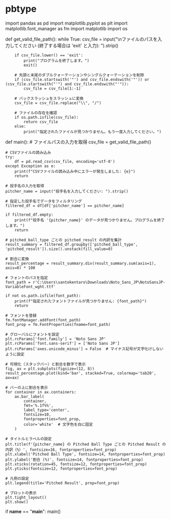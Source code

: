 # pbtype
import pandas as pd
import matplotlib.pyplot as plt
import matplotlib.font_manager as fm
import matplotlib
import os

def get_valid_file_path():
    while True:
        csv_file = input("\nファイルのパスを入力してください (終了する場合は 'exit' と入力): ").strip()
        
        if csv_file.lower() == 'exit':
            print("プログラムを終了します。")
            exit()
        
        # 先頭と末尾のダブルクォーテーションやシングルクォーテーションを削除
        if (csv_file.startswith('"') and csv_file.endswith('"')) or (csv_file.startswith("'") and csv_file.endswith("'")):
            csv_file = csv_file[1:-1]
        
        # バックスラッシュをスラッシュに変換
        csv_file = csv_file.replace("\\", "/")
        
        # ファイルの存在を確認
        if os.path.isfile(csv_file):
            return csv_file
        else:
            print("指定されたファイルが見つかりません。もう一度入力してください。")

def main():
    # ファイルパスの入力を取得
    csv_file = get_valid_file_path()
    
    # CSVファイルの読み込み
    try:
        df = pd.read_csv(csv_file, encoding='utf-8')
    except Exception as e:
        print(f"CSVファイルの読み込み中にエラーが発生しました: {e}")
        return
    
    # 投手名の入力を取得
    pitcher_name = input("投手名を入力してください: ").strip()
    
    # 指定した投手名でデータをフィルタリング
    filtered_df = df[df['pitcher_name'] == pitcher_name]
    
    if filtered_df.empty:
        print(f"投手名 '{pitcher_name}' のデータが見つかりません。プログラムを終了します。")
        return
    
    # pitched_ball_type ごとの pitched_result の内訳を集計
    result_summary = filtered_df.groupby(['pitched_ball_type', 'pitched_result']).size().unstack(fill_value=0)
    
    # 割合に変換
    result_percentage = result_summary.div(result_summary.sum(axis=1), axis=0) * 100
    
    # フォントのパスを指定
    font_path = r'C:\Users\santokentaro\Downloads\Noto_Sans_JP\NotoSansJP-VariableFont_wght.ttf'
    
    if not os.path.isfile(font_path):
        print(f"指定されたフォントファイルが見つかりません: {font_path}")
        return
    
    # フォントを登録
    fm.fontManager.addfont(font_path)
    font_prop = fm.FontProperties(fname=font_path)
    
    # グローバルにフォントを設定
    plt.rcParams['font.family'] = 'Noto Sans JP'
    plt.rcParams['font.sans-serif'] = ['Noto Sans JP']
    plt.rcParams['axes.unicode_minus'] = False  # マイナス記号が文字化けしないように設定
        
    # 可視化（スタックバー）と割合を数字で表示
    fig, ax = plt.subplots(figsize=(12, 8))
    result_percentage.plot(kind='bar', stacked=True, colormap='tab20', ax=ax)
    
    # バーの上に割合を表示
    for container in ax.containers:
        ax.bar_label(
            container,
            fmt='%.1f%%',
            label_type='center',
            fontsize=10,
            fontproperties=font_prop,
            color='white'  # 文字色を白に固定
        )
    
    # タイトルとラベルの設定
    plt.title(f'{pitcher_name} の Pitched Ball Type ごとの Pitched Result の内訳（%）', fontsize=16, fontproperties=font_prop)
    plt.xlabel('Pitched Ball Type', fontsize=14, fontproperties=font_prop)
    plt.ylabel('割合 (%)', fontsize=14, fontproperties=font_prop)
    plt.xticks(rotation=45, fontsize=12, fontproperties=font_prop)
    plt.yticks(fontsize=12, fontproperties=font_prop)
    
    # 凡例の設定
    plt.legend(title='Pitched Result', prop=font_prop)
    
    # プロットの表示
    plt.tight_layout()
    plt.show()

if __name__ == "__main__":
    main()
